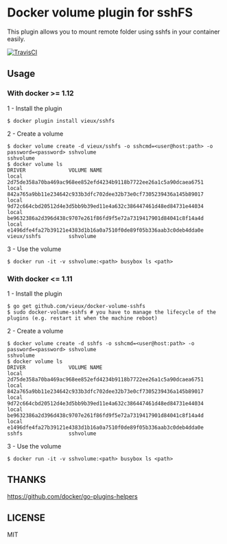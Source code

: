 # Docker volume plugin for sshFS

This plugin allows you to mount remote folder using sshfs in your container easily.

[![TravisCI](https://travis-ci.org/vieux/docker-volume-sshfs.svg)](https://travis-ci.org/vieux/docker-volume-sshfs)

## Usage

### With docker >= 1.12

1 - Install the plugin

```
$ docker plugin install vieux/sshfs
```

2 - Create a volume

```
$ docker volume create -d vieux/sshfs -o sshcmd=<user@host:path> -o password=<password> sshvolume
sshvolume
$ docker volume ls
DRIVER              VOLUME NAME
local               2d75de358a70ba469ac968ee852efd4234b9118b7722ee26a1c5a90dcaea6751
local               842a765a9bb11e234642c933b3dfc702dee32b73e0cf7305239436a145b89017
local               9d72c664cbd20512d4e3d5bb9b39ed11e4a632c386447461d48ed84731e44034
local               be9632386a2d396d438c9707e261f86fd9f5e72a7319417901d84041c8f14a4d
local               e1496dfe4fa27b39121e4383d1b16a0a7510f0de89f05b336aab3c0deb4dda0e
vieux/sshfs         sshvolume
```

3 - Use the volume

```
$ docker run -it -v sshvolume:<path> busybox ls <path>
```

### With docker <= 1.11

1 - Install the plugin

```
$ go get github.com/vieux/docker-volume-sshfs
$ sudo docker-volume-sshfs # you have to manage the lifecycle of the plugins (e.g. restart it when the machine reboot)
```

2 - Create a volume

```
$ docker volume create -d sshfs -o sshcmd=<user@host:path> -o password=<password> sshvolume
sshvolume
$ docker volume ls
DRIVER              VOLUME NAME
local               2d75de358a70ba469ac968ee852efd4234b9118b7722ee26a1c5a90dcaea6751
local               842a765a9bb11e234642c933b3dfc702dee32b73e0cf7305239436a145b89017
local               9d72c664cbd20512d4e3d5bb9b39ed11e4a632c386447461d48ed84731e44034
local               be9632386a2d396d438c9707e261f86fd9f5e72a7319417901d84041c8f14a4d
local               e1496dfe4fa27b39121e4383d1b16a0a7510f0de89f05b336aab3c0deb4dda0e
sshfs               sshvolume
```

3 - Use the volume

```
$ docker run -it -v sshvolume:<path> busybox ls <path>
```

## THANKS

https://github.com/docker/go-plugins-helpers

## LICENSE

MIT
